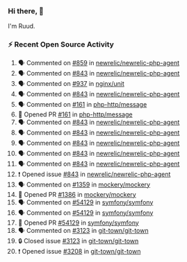 ### Hi there, 👋

I'm Ruud.
 
### :zap: Recent Open Source Activity

<!--START_SECTION:activity-->
1. 🗣 Commented on [#859](https://github.com/newrelic/newrelic-php-agent/issues/859#issuecomment-2012051804) in [newrelic/newrelic-php-agent](https://github.com/newrelic/newrelic-php-agent)
2. 🗣 Commented on [#843](https://github.com/newrelic/newrelic-php-agent/issues/843#issuecomment-2006916368) in [newrelic/newrelic-php-agent](https://github.com/newrelic/newrelic-php-agent)
3. 🗣 Commented on [#937](https://github.com/nginx/unit/issues/937#issuecomment-1995203549) in [nginx/unit](https://github.com/nginx/unit)
4. 🗣 Commented on [#843](https://github.com/newrelic/newrelic-php-agent/issues/843#issuecomment-1991733039) in [newrelic/newrelic-php-agent](https://github.com/newrelic/newrelic-php-agent)
5. 🗣 Commented on [#161](https://github.com/php-http/message/pull/161#issuecomment-1983294815) in [php-http/message](https://github.com/php-http/message)
6. 💪 Opened PR [#161](https://github.com/php-http/message/pull/161) in [php-http/message](https://github.com/php-http/message)
7. 🗣 Commented on [#843](https://github.com/newrelic/newrelic-php-agent/issues/843#issuecomment-1980966170) in [newrelic/newrelic-php-agent](https://github.com/newrelic/newrelic-php-agent)
8. 🗣 Commented on [#843](https://github.com/newrelic/newrelic-php-agent/issues/843#issuecomment-1980944621) in [newrelic/newrelic-php-agent](https://github.com/newrelic/newrelic-php-agent)
9. 🗣 Commented on [#843](https://github.com/newrelic/newrelic-php-agent/issues/843#issuecomment-1980454672) in [newrelic/newrelic-php-agent](https://github.com/newrelic/newrelic-php-agent)
10. 🗣 Commented on [#843](https://github.com/newrelic/newrelic-php-agent/issues/843#issuecomment-1978481314) in [newrelic/newrelic-php-agent](https://github.com/newrelic/newrelic-php-agent)
11. 🗣 Commented on [#843](https://github.com/newrelic/newrelic-php-agent/issues/843#issuecomment-1978466115) in [newrelic/newrelic-php-agent](https://github.com/newrelic/newrelic-php-agent)
12. ❗ Opened issue [#843](https://github.com/newrelic/newrelic-php-agent/issues/843) in [newrelic/newrelic-php-agent](https://github.com/newrelic/newrelic-php-agent)
13. 🗣 Commented on [#1359](https://github.com/mockery/mockery/issues/1359#issuecomment-1973280554) in [mockery/mockery](https://github.com/mockery/mockery)
14. 💪 Opened PR [#1386](https://github.com/mockery/mockery/pull/1386) in [mockery/mockery](https://github.com/mockery/mockery)
15. 🗣 Commented on [#54129](https://github.com/symfony/symfony/pull/54129#issuecomment-1973270765) in [symfony/symfony](https://github.com/symfony/symfony)
16. 🗣 Commented on [#54129](https://github.com/symfony/symfony/pull/54129#issuecomment-1973264447) in [symfony/symfony](https://github.com/symfony/symfony)
17. 💪 Opened PR [#54129](https://github.com/symfony/symfony/pull/54129) in [symfony/symfony](https://github.com/symfony/symfony)
18. 🗣 Commented on [#3123](https://github.com/git-town/git-town/issues/3123#issuecomment-1972987374) in [git-town/git-town](https://github.com/git-town/git-town)
19. 🔒 Closed issue [#3123](https://github.com/git-town/git-town/issues/3123) in [git-town/git-town](https://github.com/git-town/git-town)
20. ❗ Opened issue [#3208](https://github.com/git-town/git-town/issues/3208) in [git-town/git-town](https://github.com/git-town/git-town)
<!--END_SECTION:activity-->
